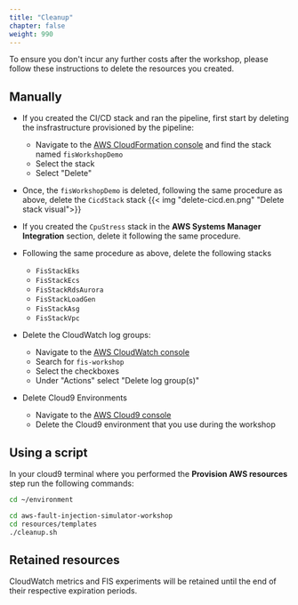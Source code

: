 ```yaml
---
title: "Cleanup"
chapter: false
weight: 990
---
```


To ensure you don't incur any further costs after the workshop, please follow these instructions to delete the resources you created.

## Manually

* If you created the CI/CD stack and ran the pipeline, first start by deleting the insfrastructure provisioned by the pipeline: 
  * Navigate to the [AWS CloudFormation console](https://console.aws.amazon.com/cloudformation/home?#/stacks?filteringStatus=active&filteringText=fisWorkshopDemo&viewNested=true&hideStacks=false) and find the stack named `fisWorkshopDemo` 
  * Select the stack 
  * Select "Delete" 
* Once, the `fisWorkshopDemo` is deleted, following the same procedure as above, delete the `CicdStack` stack
  {{< img "delete-cicd.en.png" "Delete stack visual">}}
* If you created the `CpuStress` stack in the **AWS Systems Manager Integration** section, delete it following the same procedure.
* Following the same procedure as above, delete the following stacks
  * `FisStackEks`
  * `FisStackEcs`
  * `FisStackRdsAurora`
  * `FisStackLoadGen`
  * `FisStackAsg`
  * `FisStackVpc`

* Delete the CloudWatch log groups:
  * Navigate to the [AWS CloudWatch console](https://console.aws.amazon.com/cloudwatch/home?#logsV2:log-groups$3FlogGroupNameFilter$3Dfis-workshop)
  * Search for `fis-workshop`
  * Select the checkboxes
  * Under "Actions" select "Delete log group(s)"

* Delete Cloud9 Environments
  * Navigate to the [AWS Cloud9 console](https://ap-southeast-1.console.aws.amazon.com/cloud9/home)
  * Delete the Cloud9 environment that you use during the workshop

## Using a script

In your cloud9 terminal where you performed the **Provision AWS resources** step run the following commands:

```bash
cd ~/environment
```

```bash
cd aws-fault-injection-simulator-workshop
cd resources/templates
./cleanup.sh
```

## Retained resources

CloudWatch metrics and FIS experiments will be retained until the end of their respective expiration periods.

